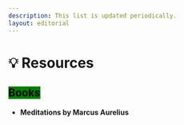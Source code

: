 ```yaml
---
description: This list is updated periodically.
layout: editorial
---
```


# 💡 Resources

## <mark style="background-color:green;">Books</mark>



* **Meditations by Marcus Aurelius**



